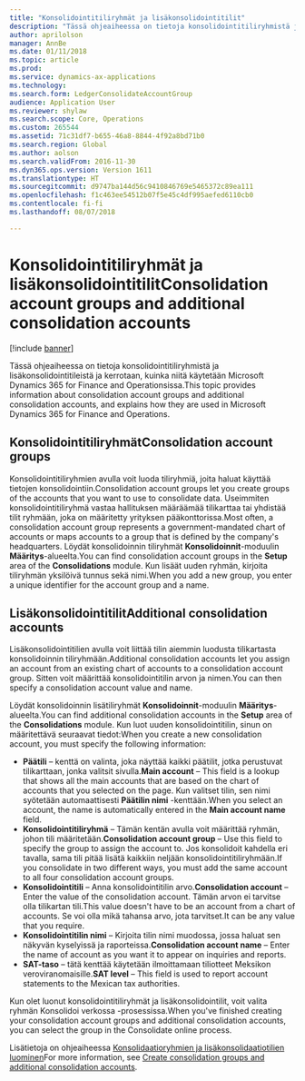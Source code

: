 ```yaml
---
title: "Konsolidointitiliryhmät ja lisäkonsolidointitilit"
description: "Tässä ohjeaiheessa on tietoja konsolidointitiliryhmistä ja lisäkonsolidointitileistä ja kerrotaan, kuinka niitä käytetään Microsoft Dynamics 365 for Finance and Operationsissa."
author: aprilolson
manager: AnnBe
ms.date: 01/11/2018
ms.topic: article
ms.prod: 
ms.service: dynamics-ax-applications
ms.technology: 
ms.search.form: LedgerConsolidateAccountGroup
audience: Application User
ms.reviewer: shylaw
ms.search.scope: Core, Operations
ms.custom: 265544
ms.assetid: 71c31df7-b655-46a8-8844-4f92a8bd71b0
ms.search.region: Global
ms.author: aolson
ms.search.validFrom: 2016-11-30
ms.dyn365.ops.version: Version 1611
ms.translationtype: HT
ms.sourcegitcommit: d9747ba144d56c9410846769e5465372c89ea111
ms.openlocfilehash: f1c463ee54512b07f5e45c4df995aefed6110cb0
ms.contentlocale: fi-fi
ms.lasthandoff: 08/07/2018

---
```


# <a name="consolidation-account-groups-and-additional-consolidation-accounts"></a><span data-ttu-id="afc4a-103">Konsolidointitiliryhmät ja lisäkonsolidointitilit</span><span class="sxs-lookup"><span data-stu-id="afc4a-103">Consolidation account groups and additional consolidation accounts</span></span>

[!include [banner](../includes/banner.md)]

<span data-ttu-id="afc4a-104">Tässä ohjeaiheessa on tietoja konsolidointitiliryhmistä ja lisäkonsolidointitileistä ja kerrotaan, kuinka niitä käytetään Microsoft Dynamics 365 for Finance and Operationsissa.</span><span class="sxs-lookup"><span data-stu-id="afc4a-104">This topic provides information about consolidation account groups and additional consolidation accounts, and explains how they are used in Microsoft Dynamics 365 for Finance and Operations.</span></span>

<a name="consolidation-account-groups"></a><span data-ttu-id="afc4a-105">Konsolidointitiliryhmät</span><span class="sxs-lookup"><span data-stu-id="afc4a-105">Consolidation account groups</span></span>
----------------------------

<span data-ttu-id="afc4a-106">Konsolidointitiliryhmien avulla voit luoda tiliryhmiä, joita haluat käyttää tietojen konsolidointiin.</span><span class="sxs-lookup"><span data-stu-id="afc4a-106">Consolidation account groups let you create groups of the accounts that you want to use to consolidate data.</span></span> <span data-ttu-id="afc4a-107">Useimmiten konsolidointitiliryhmä vastaa hallituksen määräämää tilikarttaa tai yhdistää tilit ryhmään, joka on määritetty yrityksen pääkonttorissa.</span><span class="sxs-lookup"><span data-stu-id="afc4a-107">Most often, a consolidation account group represents a government-mandated chart of accounts or maps accounts to a group that is defined by the company's headquarters.</span></span> <span data-ttu-id="afc4a-108">Löydät konsolidoinnin tiliryhmät **Konsolidoinnit**-moduulin **Määritys**-alueelta.</span><span class="sxs-lookup"><span data-stu-id="afc4a-108">You can find consolidation account groups in the **Setup** area of the **Consolidations** module.</span></span> <span data-ttu-id="afc4a-109">Kun lisäät uuden ryhmän, kirjoita tiliryhmän yksilöivä tunnus sekä nimi.</span><span class="sxs-lookup"><span data-stu-id="afc4a-109">When you add a new group, you enter a unique identifier for the account group and a name.</span></span>

## <a name="additional-consolidation-accounts"></a><span data-ttu-id="afc4a-110">Lisäkonsolidointitilit</span><span class="sxs-lookup"><span data-stu-id="afc4a-110">Additional consolidation accounts</span></span>
<span data-ttu-id="afc4a-111">Lisäkonsolidointitilien avulla voit liittää tilin aiemmin luodusta tilikartasta konsolidoinnin tiliryhmään.</span><span class="sxs-lookup"><span data-stu-id="afc4a-111">Additional consolidation accounts let you assign an account from an existing chart of accounts to a consolidation account group.</span></span> <span data-ttu-id="afc4a-112">Sitten voit määrittää konsolidointitilin arvon ja nimen.</span><span class="sxs-lookup"><span data-stu-id="afc4a-112">You can then specify a consolidation account value and name.</span></span> 

<span data-ttu-id="afc4a-113">Löydät konsolidoinnin lisätiliryhmät **Konsolidoinnit**-moduulin **Määritys**-alueelta.</span><span class="sxs-lookup"><span data-stu-id="afc4a-113">You can find additional consolidation accounts in the **Setup** area of the **Consolidations** module.</span></span> <span data-ttu-id="afc4a-114">Kun luot uuden konsolidointitilin, sinun on määritettävä seuraavat tiedot:</span><span class="sxs-lookup"><span data-stu-id="afc4a-114">When you create a new consolidation account, you must specify the following information:</span></span>

-   <span data-ttu-id="afc4a-115">**Päätili** – kenttä on valinta, joka näyttää kaikki päätilit, jotka perustuvat tilikarttaan, jonka valitsit sivulla.</span><span class="sxs-lookup"><span data-stu-id="afc4a-115">**Main account** – This field is a lookup that shows all the main accounts that are based on the chart of accounts that you selected on the page.</span></span> <span data-ttu-id="afc4a-116">Kun valitset tilin, sen nimi syötetään automaattisesti **Päätilin nimi** -kenttään.</span><span class="sxs-lookup"><span data-stu-id="afc4a-116">When you select an account, the name is automatically entered in the **Main account name** field.</span></span>
-   <span data-ttu-id="afc4a-117">**Konsolidointitiliryhmä** – Tämän kentän avulla voit määrittää ryhmän, johon tili määritetään.</span><span class="sxs-lookup"><span data-stu-id="afc4a-117">**Consolidation account group** – Use this field to specify the group to assign the account to.</span></span> <span data-ttu-id="afc4a-118">Jos konsolidoit kahdella eri tavalla, sama tili pitää lisätä kaikkiin neljään konsolidointitiliryhmään.</span><span class="sxs-lookup"><span data-stu-id="afc4a-118">If you consolidate in two different ways, you must add the same account to all four consolidation account groups.</span></span>
-   <span data-ttu-id="afc4a-119">**Konsolidointitili** – Anna konsolidointitilin arvo.</span><span class="sxs-lookup"><span data-stu-id="afc4a-119">**Consolidation account** – Enter the value of the consolidation account.</span></span> <span data-ttu-id="afc4a-120">Tämän arvon ei tarvitse olla tilikartan tili.</span><span class="sxs-lookup"><span data-stu-id="afc4a-120">This value doesn't have to be an account from a chart of accounts.</span></span> <span data-ttu-id="afc4a-121">Se voi olla mikä tahansa arvo, jota tarvitset.</span><span class="sxs-lookup"><span data-stu-id="afc4a-121">It can be any value that you require.</span></span>
-   <span data-ttu-id="afc4a-122">**Konsolidointitilin nimi** – Kirjoita tilin nimi muodossa, jossa haluat sen näkyvän kyselyissä ja raporteissa.</span><span class="sxs-lookup"><span data-stu-id="afc4a-122">**Consolidation account name** – Enter the name of account as you want it to appear on inquiries and reports.</span></span>
-   <span data-ttu-id="afc4a-123">**SAT-taso** – tätä kenttää käytetään ilmoittamaan tiliotteet Meksikon veroviranomaisille.</span><span class="sxs-lookup"><span data-stu-id="afc4a-123">**SAT level** – This field is used to report account statements to the Mexican tax authorities.</span></span> 

<span data-ttu-id="afc4a-124">Kun olet luonut konsolidointitiliryhmät ja lisäkonsolidointilit, voit valita ryhmän Konsolidoi verkossa -prosessissa.</span><span class="sxs-lookup"><span data-stu-id="afc4a-124">When you've finished creating your consolidation account groups and additional consolidation accounts, you can select the group in the Consolidate online process.</span></span>


<span data-ttu-id="afc4a-125">Lisätietoja on ohjeaiheessa [Konsolidaatioryhmien ja lisäkonsolidaatiotilien luominen](../general-ledger/tasks/create-consolidation-groups.md)</span><span class="sxs-lookup"><span data-stu-id="afc4a-125">For more information, see [Create consolidation groups and additional consolidation accounts](../general-ledger/tasks/create-consolidation-groups.md).</span></span> 





